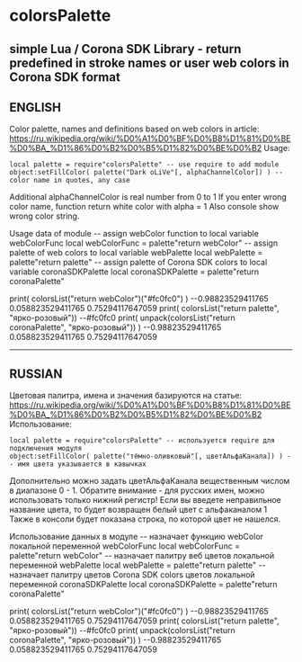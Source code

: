 # colorsPalette
simple Lua / Corona SDK Library - return predefined in stroke names or user web colors in Corona SDK format
----------------------------------------------------------------------------------------------------
ENGLISH
----------------------------------------------------------------------------------------------------
Color palette, names and definitions based on web colors in article:
https://ru.wikipedia.org/wiki/%D0%A1%D0%BF%D0%B8%D1%81%D0%BE%D0%BA_%D1%86%D0%B2%D0%B5%D1%82%D0%BE%D0%B2
Usage:
```
local palette = require"colorsPalette" -- use require to add module
object:setFillColor( palette("Dark oLiVe"[, alphaChannelColor]) ) -- color name in quotes, any case
```
Additional alphaChannelColor is real number from 0 to 1
If you enter wrong color name, function return white color with alpha = 1
Also console show wrong color string.

Usage data of module
-- assign webColor function to local variable webColorFunc
local webColorFunc = palette"return webColor"
-- assign palette of web colors to local variable webPalette
local webPalette =  palette"return palette"
-- assign palette of Corona SDK colors  to local variable coronaSDKPalette
local coronaSDKPalette = palette"return coronaPalette"

print( colorsList("return webColor")("#fc0fc0") )
--0.98823529411765	0.058823529411765	0.75294117647059
print( colorsList("return palette", "ярко-розовый"))
--#fc0fc0
print( unpack(colorsList("return coronaPalette", "ярко-розовый")) )
--0.98823529411765	0.058823529411765	0.75294117647059


----------------------------------------------------------------------------------------------------
RUSSIAN
----------------------------------------------------------------------------------------------------
Цветовая палитра, имена и значения базируются на статье:
https://ru.wikipedia.org/wiki/%D0%A1%D0%BF%D0%B8%D1%81%D0%BE%D0%BA_%D1%86%D0%B2%D0%B5%D1%82%D0%BE%D0%B2
Использование:
```
local palette = require"colorsPalette" -- используется require для подключения модуля
object:setFillColor( palette("тёмно-оливковый"[, цветАльфаКанала]) ) -- имя цвета указывается в кавычках
```
Дополнительно можно задать цветАльфаКанала вещественным числом в диапазоне 0 - 1.
Обратите внимание - для русских имен, можно использовать только нижний регистр!
Если вы введете неправильное название цвета, то будет возвращен белый цвет с альфаканалом 1
Также в консоли будет показана строка, по которой цвет не нашелся.

Использование данных в модуле
-- назначает функцию webColor локальной переменной webColorFunc
local webColorFunc = palette"return webColor"
-- назначает палитру веб цветов локальной переменной webPalette
local webPalette =  palette"return palette"
-- назначает палитру цветов Corona SDK colors цветов локальной переменной coronaSDKPalette
local coronaSDKPalette = palette"return coronaPalette"

print( colorsList("return webColor")("#fc0fc0") )
--0.98823529411765	0.058823529411765	0.75294117647059
print( colorsList("return palette", "ярко-розовый"))
--#fc0fc0
print( unpack(colorsList("return coronaPalette", "ярко-розовый")) )
--0.98823529411765	0.058823529411765	0.75294117647059
